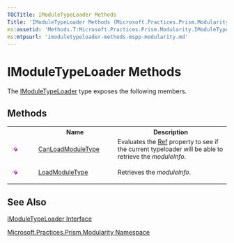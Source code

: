 ```yaml
---
TOCTitle: IModuleTypeLoader Methods
Title: 'IModuleTypeLoader Methods (Microsoft.Practices.Prism.Modularity)'
ms:assetid: 'Methods.T:Microsoft.Practices.Prism.Modularity.IModuleTypeLoader'
ms:mtpsurl: 'imoduletypeloader-methods-mspp-modularity.md'
---
```


# IModuleTypeLoader Methods

The [IModuleTypeLoader](imoduletypeloader-interface-mspp-modularity) type exposes the following members.

## Methods

<table>
<colgroup>
<col width="10%" />
<col width="20%" />
<col width="40%" />
</colgroup>

<tbody><tr>
  <th>
&nbsp;
</th>
  <th>Name</th>
  <th>Description</th>
</tr>
<tr>
  <td>
 
 ![](images/public-method.gif "Public method")
  </td>
  <td>
 <a href="imoduletypeloader-canloadmoduletype-method-mspp-modularity.md">CanLoadModuleType</a>
  </td>
  <td>
 <div>
Evaluates the <a href="moduleinfo-ref-property-mspp-modularity.md">Ref</a> property to see if the current typeloader will be able to retrieve the <em>moduleInfo</em>.
</div>
  </td>
</tr>
<tr>
  <td>
 
 ![](images/public-method.gif "Public method")
  </td>
  <td>
 <a href="imoduletypeloader-loadmoduletype-method-mspp-modularity.md">LoadModuleType</a>
  </td>
  <td>
 <div>
Retrieves the <em>moduleInfo</em>.
</div>
  </td>
</tr>
 </tbody>
</table>

## See Also

[IModuleTypeLoader Interface](imoduletypeloader-interface-mspp-modularity)

[Microsoft.Practices.Prism.Modularity Namespace](mspp-modularity-namespace)
